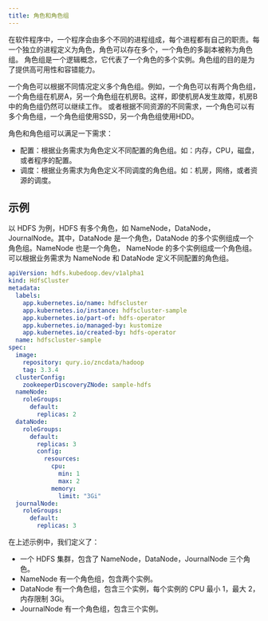 ```yaml
---
title: 角色和角色组
---
```


在软件程序中，一个程序会由多个不同的进程组成，每个进程都有自己的职责。每一个独立的进程定义为角色，角色可以存在多个，一个角色的多副本被称为角色组。
角色组是一个逻辑概念，它代表了一个角色的多个实例。角色组的目的是为了提供高可用性和容错能力。

一个角色可以根据不同情况定义多个角色组。例如，一个角色可以有两个角色组，一个角色组在机房A，另一个角色组在机房B。这样，即使机房A发生故障，机房B中的角色组仍然可以继续工作。
或者根据不同资源的不同需求，一个角色可以有多个角色组，一个角色组使用SSD，另一个角色组使用HDD。

角色和角色组可以满足一下需求：

- 配置：根据业务需求为角色定义不同配置的角色组。如：内存，CPU，磁盘，或者程序的配置。
- 调度：根据业务需求为角色定义不同调度的角色组。如：机房，网络，或者资源的调度。

## 示例

以 HDFS 为例，HDFS 有多个角色，如 NameNode，DataNode，JournalNode。其中，DataNode 是一个角色，DataNode 的多个实例组成一个角色组。NameNode 也是一个角色，
NameNode 的多个实例组成一个角色组。可以根据业务需求为 NameNode 和 DataNode 定义不同配置的角色组。

```yaml
apiVersion: hdfs.kubedoop.dev/v1alpha1
kind: HdfsCluster
metadata:
  labels:
    app.kubernetes.io/name: hdfscluster
    app.kubernetes.io/instance: hdfscluster-sample
    app.kubernetes.io/part-of: hdfs-operator
    app.kubernetes.io/managed-by: kustomize
    app.kubernetes.io/created-by: hdfs-operator
  name: hdfscluster-sample
spec:
  image:
    repository: qury.io/zncdata/hadoop
    tag: 3.3.4
  clusterConfig:
    zookeeperDiscoveryZNode: sample-hdfs
  nameNode:
    roleGroups:
      default:
        replicas: 2
  dataNode:
    roleGroups:
      default:
        replicas: 3
        config:
          resources:
            cpu:
              min: 1
              max: 2
            memory:
              limit: "3Gi"
  journalNode:
    roleGroups:
      default:
        replicas: 3
```

在上述示例中，我们定义了：

- 一个 HDFS 集群，包含了 NameNode，DataNode，JournalNode 三个角色。
- NameNode 有一个角色组，包含两个实例。
- DataNode 有一个角色组，包含三个实例，每个实例的 CPU 最小 1，最大 2，内存限制 3Gi。
- JournalNode 有一个角色组，包含三个实例。
